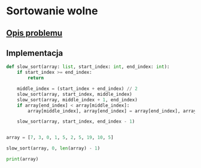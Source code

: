 # Sortowanie wolne

## [Opis problemu](../../../../algorithms/sorting/slow-sort.md)


## Implementacja

```python linenums="1"
def slow_sort(array: list, start_index: int, end_index: int):
    if start_index >= end_index:
        return

    middle_index = (start_index + end_index) // 2
    slow_sort(array, start_index, middle_index)
    slow_sort(array, middle_index + 1, end_index)
    if array[end_index] < array[middle_index]:
        array[middle_index], array[end_index] = array[end_index], array[middle_index]

    slow_sort(array, start_index, end_index - 1)


array = [7, 3, 0, 1, 5, 2, 5, 19, 10, 5]

slow_sort(array, 0, len(array) - 1)

print(array)
```

